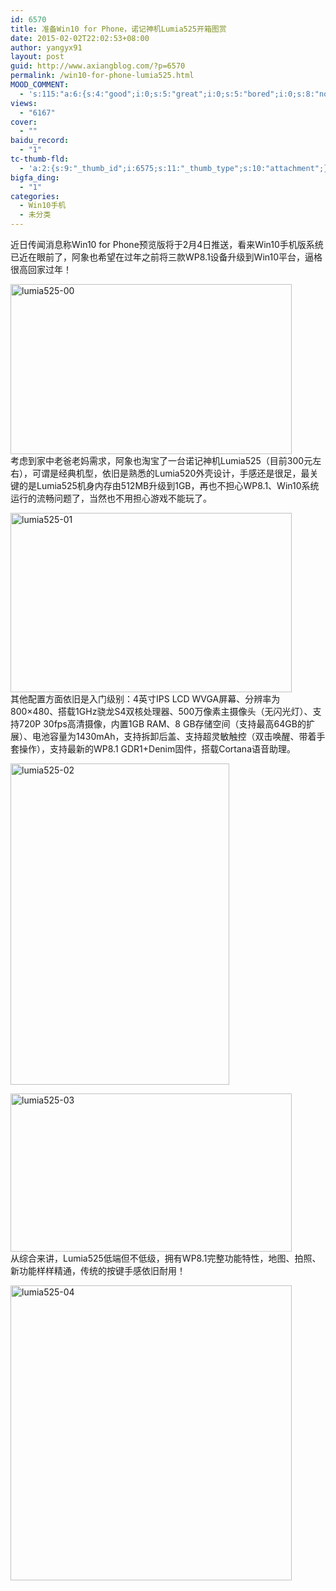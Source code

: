 ```yaml
---
id: 6570
title: 准备Win10 for Phone，诺记神机Lumia525开箱图赏
date: 2015-02-02T22:02:53+08:00
author: yangyx91
layout: post
guid: http://www.axiangblog.com/?p=6570
permalink: /win10-for-phone-lumia525.html
MOOD_COMMENT:
  - 's:115:"a:6:{s:4:"good";i:0;s:5:"great";i:0;s:5:"bored";i:0;s:8:"nonsense";i:0;s:13:"notunderstand";i:0;s:7:"passing";i:0;}";'
views:
  - "6167"
cover:
  - ""
baidu_record:
  - "1"
tc-thumb-fld:
  - 'a:2:{s:9:"_thumb_id";i:6575;s:11:"_thumb_type";s:10:"attachment";}'
bigfa_ding:
  - "1"
categories:
  - Win10手机
  - 未分类
---
```

近日传闻消息称Win10 for Phone预览版将于2月4日推送，看来Win10手机版系统已近在眼前了，阿象也希望在过年之前将三款WP8.1设备升级到Win10平台，逼格很高回家过年！

<a href="http://www.axiangblog.com/wp-content/uploads/2015/02/lumia525-00.jpg" target="_blank"  rel="nofollow" ><img loading="lazy" class="aligncenter size-full wp-image-6571" src="http://www.axiangblog.com/wp-content/uploads/2015/02/lumia525-00.jpg" alt="lumia525-00" width="450" height="272" /></a>  
考虑到家中老爸老妈需求，阿象也淘宝了一台诺记神机Lumia525（目前300元左右），可谓是经典机型，依旧是熟悉的Lumia520外壳设计，手感还是很足，最关键的是Lumia525机身内存由512MB升级到1GB，再也不担心WP8.1、Win10系统运行的流畅问题了，当然也不用担心游戏不能玩了。

<a href="http://www.axiangblog.com/wp-content/uploads/2015/02/lumia525-01.jpg" target="_blank"  rel="nofollow" ><img loading="lazy" class="aligncenter size-full wp-image-6572" src="http://www.axiangblog.com/wp-content/uploads/2015/02/lumia525-01.jpg" alt="lumia525-01" width="450" height="287" /></a>  
其他配置方面依旧是入门级别：4英寸IPS LCD WVGA屏幕、分辨率为800&#215;480、搭载1GHz骁龙S4双核处理器、500万像素主摄像头（无闪光灯）、支持720P 30fps高清摄像，内置1GB RAM、8 GB存储空间（支持最高64GB的扩展）、电池容量为1430mAh，支持拆卸后盖、支持超灵敏触控（双击唤醒、带着手套操作），支持最新的WP8.1 GDR1+Denim固件，搭载Cortana语音助理。

<a href="http://www.axiangblog.com/wp-content/uploads/2015/02/lumia525-02.jpg" target="_blank"  rel="nofollow" ><img loading="lazy" class="aligncenter size-full wp-image-6573" src="http://www.axiangblog.com/wp-content/uploads/2015/02/lumia525-02.jpg" alt="lumia525-02" width="350" height="514" /></a>

<a href="http://www.axiangblog.com/wp-content/uploads/2015/02/lumia525-03.jpg" target="_blank"  rel="nofollow" ><img loading="lazy" class="aligncenter size-full wp-image-6574" src="http://www.axiangblog.com/wp-content/uploads/2015/02/lumia525-03.jpg" alt="lumia525-03" width="450" height="253" /></a>  
从综合来讲，Lumia525低端但不低级，拥有WP8.1完整功能特性，地图、拍照、新功能样样精通，传统的按键手感依旧耐用！

<a href="http://www.axiangblog.com/wp-content/uploads/2015/02/lumia525-04.jpg" target="_blank"  rel="nofollow" ><img loading="lazy" class="aligncenter size-full wp-image-6575" src="http://www.axiangblog.com/wp-content/uploads/2015/02/lumia525-04.jpg" alt="lumia525-04" width="450" height="472" /></a>